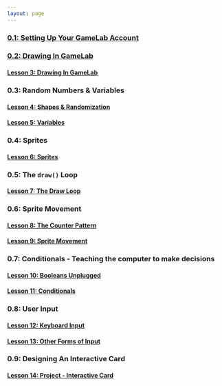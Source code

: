 ```yaml
---
layout: page
---
```


### [0.1: Setting Up Your GameLab Account](https://canvas.instructure.com/courses/1822877/modules/items/27950066)

### [0.2: Drawing In GameLab](https://canvas.instructure.com/courses/1822877/modules/items/27950075)

#### [Lesson 3: Drawing In GameLab](http://studio.code.org/s/csd3-2019/stage/3/puzzle/1)

### 0.3: Random Numbers & Variables

#### [Lesson 4: Shapes & Randomization](http://studio.code.org/s/csd3-2019/stage/4/puzzle/1)

#### [Lesson 5: Variables](http://studio.code.org/s/csd3-2019/stage/5/puzzle/1)

### 0.4: Sprites

#### [Lesson 6: Sprites](http://studio.code.org/s/csd3-2019/stage/6/puzzle/1)

### 0.5: The `draw()` Loop

#### [Lesson 7: The Draw Loop](http://studio.code.org/s/csd3-2019/stage/7/puzzle/1)

### 0.6: Sprite Movement

#### [Lesson 8: The Counter Pattern](http://studio.code.org/s/csd3-2019/stage/8/puzzle/1)

#### [Lesson 9: Sprite Movement](http://studio.code.org/s/csd3-2019/stage/9/puzzle/1)

### 0.7: Conditionals - Teaching the computer to make decisions

#### [Lesson 10: Booleans Unplugged](http://studio.code.org/s/csd3-2019/stage/10/puzzle/1)

#### [Lesson 11: Conditionals](http://studio.code.org/s/csd3-2019/stage/11/puzzle/1)

### 0.8: User Input

#### [Lesson 12: Keyboard Input](http://studio.code.org/s/csd3-2019/stage/12/puzzle/1)

#### [Lesson 13: Other Forms of Input](http://studio.code.org/s/csd3-2019/stage/13/puzzle/1)

### 0.9: Designing An Interactive Card

#### [Lesson 14: Project - Interactive Card](http://studio.code.org/s/csd3-2019/stage/14/puzzle/1)

<!-- Pull in repostitory-scope variables from _data/page.yml -->
